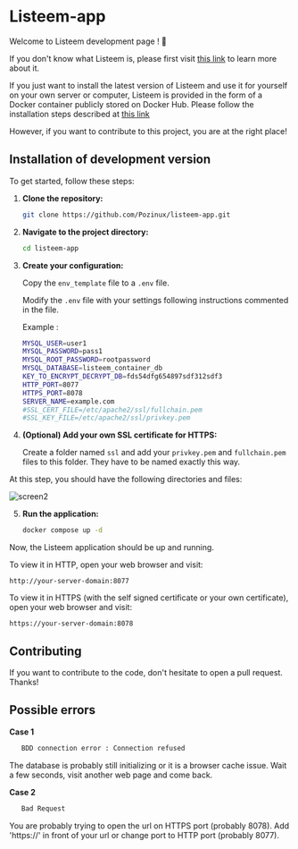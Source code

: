 # Listeem-app

Welcome to Listeem development page ! 🚀 

If you don't know what Listeem is, please first visit [this link](https://github.com/Pozinux/listeem) to learn more about it. 

If you just want to install the latest version of Listeem and use it for yourself on your own server or computer, Listeem is provided in the form of a Docker container publicly stored on Docker Hub. Please follow the installation steps described at [this link](https://github.com/Pozinux/listeem)

However, if you want to contribute to this project, you are at the right place!

## Installation of development version

To get started, follow these steps:

1. **Clone the repository:**

    ```bash
    git clone https://github.com/Pozinux/listeem-app.git
    ```

2. **Navigate to the project directory:**
 
    ```bash
    cd listeem-app
    ```

3. **Create your configuration:**
    
    Copy the `env_template` file to a `.env` file.
    
    Modify the `.env` file with your settings following instructions commented in the file.

    Example :

    ```bash
    MYSQL_USER=user1
    MYSQL_PASSWORD=pass1
    MYSQL_ROOT_PASSWORD=rootpassword
    MYSQL_DATABASE=listeem_container_db
    KEY_TO_ENCRYPT_DECRYPT_DB=fds54dfg654897sdf312sdf3
    HTTP_PORT=8077
    HTTPS_PORT=8078
    SERVER_NAME=example.com
    #SSL_CERT_FILE=/etc/apache2/ssl/fullchain.pem
    #SSL_KEY_FILE=/etc/apache2/ssl/privkey.pem
    ```

4. **(Optional) Add your own SSL certificate for HTTPS:**
    
    Create a folder named `ssl` and add your `privkey.pem` and `fullchain.pem` files to this folder. They have to be named exactly this way.

At this step, you should have the following directories and files:

![screen2](https://github.com/Pozinux/listeem-app/assets/8541705/03b5b266-9e48-4702-ae80-6fdb5c4c24e6)


5. **Run the application:**
   
    ```bash
    docker compose up -d
    ```

Now, the Listeem application should be up and running. 

To view it in HTTP, open your web browser and visit:

`http://your-server-domain:8077`

To view it in HTTPS (with the self signed certificate or your own certificate), open your web browser and visit:

 `https://your-server-domain:8078`

## Contributing

If you want to contribute to the code, don't hesitate to open a pull request. Thanks!

## Possible errors

**Case 1**

 ```bash
    BDD connection error : Connection refused
 ```

The database is probably still initializing or it is a browser cache issue. Wait a few seconds, visit another web page and come back.

**Case 2**

 ```bash
    Bad Request
 ```

You are probably trying to open the url on HTTPS port (probably 8078). Add 'https://' in front of your url or change port to HTTP port (probably 8077).
